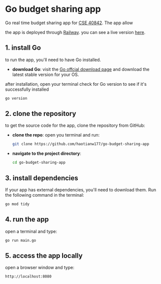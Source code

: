 # Go budget sharing app 

Go real time budget sharing app for [CSE 40842](https://www3.nd.edu/~pbui/teaching/cse.40842.fa24/project02.html). The app allow

the app is deployed through [Railway](https://railway.app/). you can see a live version [here](https://go-budget-sharing-app-production.up.railway.app/).

## 1. install Go

to run the app, you'll need to have Go installed.

- **download Go**: visit the [Go offcial download page](https://golang.org/dl/) and download the latest stable version for your OS.
  
after installation, open your terminal check for Go version to see if it's successfully installed

```bash
go version
```

## 2. clone the repository

to get the source code for the app, clone the repository from GitHub:

- **clone the repo**: open you terminal and run:

    ```bash
    git clone https://github.com/haotianw177/go-budget-sharing-app
    ```

- **navigate to the project directory**:

    ```bash
    cd go-budget-sharing-app
    ```

## 3. install dependencies

If your app has external dependencies, you'll need to download them. Run the following command in the terminal:

```bash
go mod tidy
```

## 4. run the app

open a terminal and type:
```bash
go run main.go
```

## 5. access the app locally

open a browser window and type:
```bash
http://localhost:8080
```